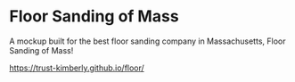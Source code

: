 # Floor Sanding of Mass

A mockup built for the best floor sanding company in Massachusetts, Floor Sanding of Mass!

https://trust-kimberly.github.io/floor/
